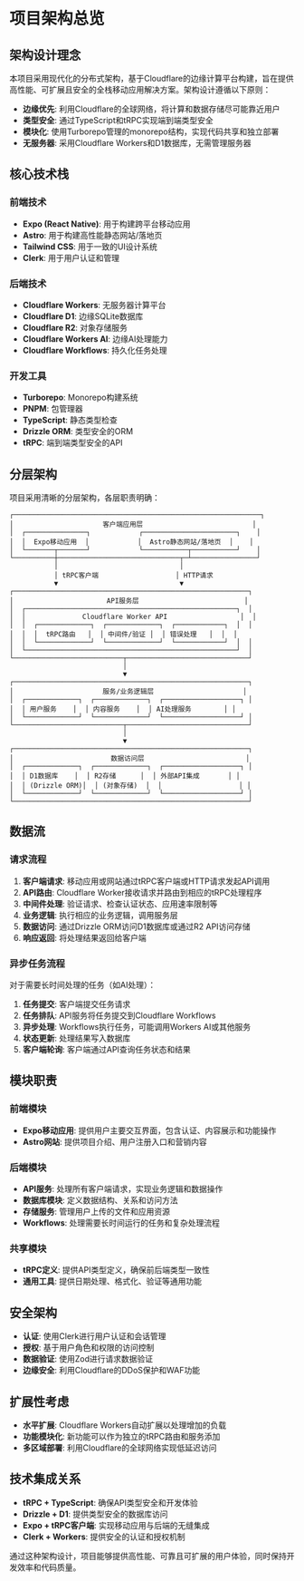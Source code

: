 # 项目架构总览

## 架构设计理念

本项目采用现代化的分布式架构，基于Cloudflare的边缘计算平台构建，旨在提供高性能、可扩展且安全的全栈移动应用解决方案。架构设计遵循以下原则：

- **边缘优先**: 利用Cloudflare的全球网络，将计算和数据存储尽可能靠近用户
- **类型安全**: 通过TypeScript和tRPC实现端到端类型安全
- **模块化**: 使用Turborepo管理的monorepo结构，实现代码共享和独立部署
- **无服务器**: 采用Cloudflare Workers和D1数据库，无需管理服务器

## 核心技术栈

### 前端技术

- **Expo (React Native)**: 用于构建跨平台移动应用
- **Astro**: 用于构建高性能静态网站/落地页
- **Tailwind CSS**: 用于一致的UI设计系统
- **Clerk**: 用于用户认证和管理

### 后端技术

- **Cloudflare Workers**: 无服务器计算平台
- **Cloudflare D1**: 边缘SQLite数据库
- **Cloudflare R2**: 对象存储服务
- **Cloudflare Workers AI**: 边缘AI处理能力
- **Cloudflare Workflows**: 持久化任务处理

### 开发工具

- **Turborepo**: Monorepo构建系统
- **PNPM**: 包管理器
- **TypeScript**: 静态类型检查
- **Drizzle ORM**: 类型安全的ORM
- **tRPC**: 端到端类型安全的API

## 分层架构

项目采用清晰的分层架构，各层职责明确：

```
┌─────────────────────────────────────────────────────────────┐
│                      客户端应用层                           │
│  ┌───────────────┐            ┌───────────────────────┐    │
│  │  Expo移动应用  │            │  Astro静态网站/落地页  │    │
│  └───────┬───────┘            └───────────┬───────────┘    │
└──────────┼──────────────────────────────┬─┴────────────────┘
           │                              │
           │ tRPC客户端                   │ HTTP请求
           ▼                              ▼
┌──────────────────────────────────────────────────────────┐
│                       API服务层                          │
│  ┌────────────────────────────────────────────────────┐  │
│  │              Cloudflare Worker API                  │  │
│  │  ┌─────────────┐  ┌─────────────┐  ┌────────────┐  │  │
│  │  │  tRPC路由   │  │ 中间件/验证 │  │ 错误处理   │  │  │
│  │  └─────────────┘  └─────────────┘  └────────────┘  │  │
│  └────────────────────────────────────────────────────┘  │
└───────────────────────────┬──────────────────────────────┘
                            │
                            ▼
┌──────────────────────────────────────────────────────────┐
│                      服务/业务逻辑层                      │
│  ┌─────────────┐  ┌─────────────┐  ┌───────────────────┐ │
│  │ 用户服务    │  │ 内容服务    │  │ AI处理服务        │ │
│  └─────────────┘  └─────────────┘  └───────────────────┘ │
└───────────────────────────┬──────────────────────────────┘
                            │
                            ▼
┌──────────────────────────────────────────────────────────┐
│                        数据访问层                         │
│  ┌─────────────┐  ┌─────────────┐  ┌───────────────────┐ │
│  │ D1数据库    │  │ R2存储      │  │ 外部API集成       │ │
│  │ (Drizzle ORM)│  │ (对象存储)  │  │                   │ │
│  └─────────────┘  └─────────────┘  └───────────────────┘ │
└──────────────────────────────────────────────────────────┘
```

## 数据流

### 请求流程

1. **客户端请求**: 移动应用或网站通过tRPC客户端或HTTP请求发起API调用
2. **API路由**: Cloudflare Worker接收请求并路由到相应的tRPC处理程序
3. **中间件处理**: 验证请求、检查认证状态、应用速率限制等
4. **业务逻辑**: 执行相应的业务逻辑，调用服务层
5. **数据访问**: 通过Drizzle ORM访问D1数据库或通过R2 API访问存储
6. **响应返回**: 将处理结果返回给客户端

### 异步任务流程

对于需要长时间处理的任务（如AI处理）：

1. **任务提交**: 客户端提交任务请求
2. **任务排队**: API服务将任务提交到Cloudflare Workflows
3. **异步处理**: Workflows执行任务，可能调用Workers AI或其他服务
4. **状态更新**: 处理结果写入数据库
5. **客户端轮询**: 客户端通过API查询任务状态和结果

## 模块职责

### 前端模块

- **Expo移动应用**: 提供用户主要交互界面，包含认证、内容展示和功能操作
- **Astro网站**: 提供项目介绍、用户注册入口和营销内容

### 后端模块

- **API服务**: 处理所有客户端请求，实现业务逻辑和数据操作
- **数据库模块**: 定义数据结构、关系和访问方法
- **存储服务**: 管理用户上传的文件和应用资源
- **Workflows**: 处理需要长时间运行的任务和复杂处理流程

### 共享模块

- **tRPC定义**: 提供API类型定义，确保前后端类型一致性
- **通用工具**: 提供日期处理、格式化、验证等通用功能

## 安全架构

- **认证**: 使用Clerk进行用户认证和会话管理
- **授权**: 基于用户角色和权限的访问控制
- **数据验证**: 使用Zod进行请求数据验证
- **边缘安全**: 利用Cloudflare的DDoS保护和WAF功能

## 扩展性考虑

- **水平扩展**: Cloudflare Workers自动扩展以处理增加的负载
- **功能模块化**: 新功能可以作为独立的tRPC路由和服务添加
- **多区域部署**: 利用Cloudflare的全球网络实现低延迟访问

## 技术集成关系

- **tRPC + TypeScript**: 确保API类型安全和开发体验
- **Drizzle + D1**: 提供类型安全的数据库访问
- **Expo + tRPC客户端**: 实现移动应用与后端的无缝集成
- **Clerk + Workers**: 提供安全的认证和授权机制

通过这种架构设计，项目能够提供高性能、可靠且可扩展的用户体验，同时保持开发效率和代码质量。